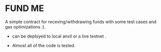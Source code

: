 # FUND ME

A simple contract for receving/withdrawing funds with some test cases and gas optimizations :).

* can be deployed to local anvil or a live testnet .

* Almost all of the code is tested.

